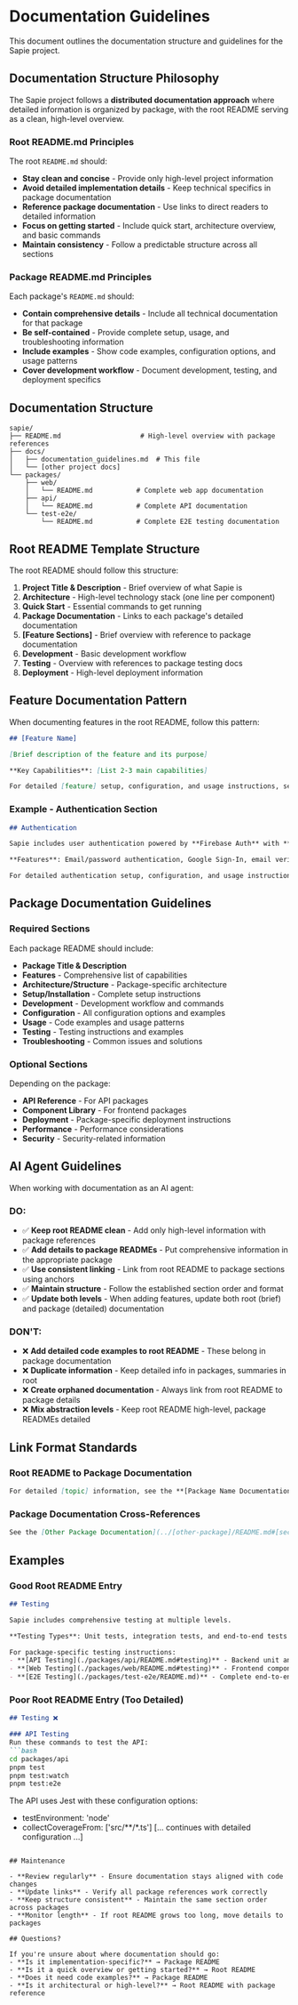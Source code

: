 # Documentation Guidelines

This document outlines the documentation structure and guidelines for the Sapie project.

## Documentation Structure Philosophy

The Sapie project follows a **distributed documentation approach** where detailed information is organized by package, with the root README serving as a clean, high-level overview.

### Root README.md Principles

The root `README.md` should:

- **Stay clean and concise** - Provide only high-level project information
- **Avoid detailed implementation details** - Keep technical specifics in package documentation
- **Reference package documentation** - Use links to direct readers to detailed information
- **Focus on getting started** - Include quick start, architecture overview, and basic commands
- **Maintain consistency** - Follow a predictable structure across all sections

### Package README.md Principles

Each package's `README.md` should:

- **Contain comprehensive details** - Include all technical documentation for that package
- **Be self-contained** - Provide complete setup, usage, and troubleshooting information
- **Include examples** - Show code examples, configuration options, and usage patterns
- **Cover development workflow** - Document development, testing, and deployment specifics

## Documentation Structure

```
sapie/
├── README.md                    # High-level overview with package references
├── docs/
│   ├── documentation_guidelines.md  # This file
│   └── [other project docs]
└── packages/
    ├── web/
    │   └── README.md           # Complete web app documentation
    ├── api/
    │   └── README.md           # Complete API documentation
    └── test-e2e/
        └── README.md           # Complete E2E testing documentation
```

## Root README Template Structure

The root README should follow this structure:

1. **Project Title & Description** - Brief overview of what Sapie is
2. **Architecture** - High-level technology stack (one line per component)
3. **Quick Start** - Essential commands to get running
4. **Package Documentation** - Links to each package's detailed documentation
5. **[Feature Sections]** - Brief overview with reference to package documentation
6. **Development** - Basic development workflow
7. **Testing** - Overview with references to package testing docs
8. **Deployment** - High-level deployment information

## Feature Documentation Pattern

When documenting features in the root README, follow this pattern:

```markdown
## [Feature Name]

[Brief description of the feature and its purpose]

**Key Capabilities**: [List 2-3 main capabilities]

For detailed [feature] setup, configuration, and usage instructions, see the **[Package Name Documentation](./packages/[package]/README.md#[section])**.
```

### Example - Authentication Section

```markdown
## Authentication

Sapie includes user authentication powered by **Firebase Auth** with **FirebaseUI**.

**Features**: Email/password authentication, Google Sign-In, email verification, password reset, and session persistence.

For detailed authentication setup, configuration, and usage instructions, see the **[Web App Authentication Documentation](./packages/web/README.md#authentication)**.
```

## Package Documentation Guidelines

### Required Sections

Each package README should include:

- **Package Title & Description**
- **Features** - Comprehensive list of capabilities
- **Architecture/Structure** - Package-specific architecture
- **Setup/Installation** - Complete setup instructions
- **Development** - Development workflow and commands
- **Configuration** - All configuration options and examples
- **Usage** - Code examples and usage patterns
- **Testing** - Testing instructions and examples
- **Troubleshooting** - Common issues and solutions

### Optional Sections

Depending on the package:

- **API Reference** - For API packages
- **Component Library** - For frontend packages
- **Deployment** - Package-specific deployment instructions
- **Performance** - Performance considerations
- **Security** - Security-related information

## AI Agent Guidelines

When working with documentation as an AI agent:

### DO:
- ✅ **Keep root README clean** - Add only high-level information with package references
- ✅ **Add details to package READMEs** - Put comprehensive information in the appropriate package
- ✅ **Use consistent linking** - Link from root README to package sections using anchors
- ✅ **Maintain structure** - Follow the established section order and format
- ✅ **Update both levels** - When adding features, update both root (brief) and package (detailed) documentation

### DON'T:
- ❌ **Add detailed code examples to root README** - These belong in package documentation
- ❌ **Duplicate information** - Keep detailed info in packages, summaries in root
- ❌ **Create orphaned documentation** - Always link from root README to package details
- ❌ **Mix abstraction levels** - Keep root README high-level, package READMEs detailed

## Link Format Standards

### Root README to Package Documentation

```markdown
For detailed [topic] information, see the **[Package Name Documentation](./packages/[package]/README.md#[section])**.
```

### Package Documentation Cross-References

```markdown
See the [Other Package Documentation](../[other-package]/README.md#[section]) for related information.
```

## Examples

### Good Root README Entry

```markdown
## Testing

Sapie includes comprehensive testing at multiple levels.

**Testing Types**: Unit tests, integration tests, and end-to-end tests with Playwright.

For package-specific testing instructions:
- **[API Testing](./packages/api/README.md#testing)** - Backend unit and integration tests
- **[Web Testing](./packages/web/README.md#testing)** - Frontend component and integration tests  
- **[E2E Testing](./packages/test-e2e/README.md)** - Complete end-to-end test suite
```

### Poor Root README Entry (Too Detailed)

```markdown
## Testing ❌

### API Testing
Run these commands to test the API:
```bash
cd packages/api
pnpm test
pnpm test:watch
pnpm test:e2e
```

The API uses Jest with these configuration options:
- testEnvironment: 'node'
- collectCoverageFrom: ['src/**/*.ts']
[... continues with detailed configuration ...]
```

## Maintenance

- **Review regularly** - Ensure documentation stays aligned with code changes
- **Update links** - Verify all package references work correctly
- **Keep structure consistent** - Maintain the same section order across packages
- **Monitor length** - If root README grows too long, move details to packages

## Questions?

If you're unsure about where documentation should go:
- **Is it implementation-specific?** → Package README
- **Is it a quick overview or getting started?** → Root README  
- **Does it need code examples?** → Package README
- **Is it architectural or high-level?** → Root README with package reference 